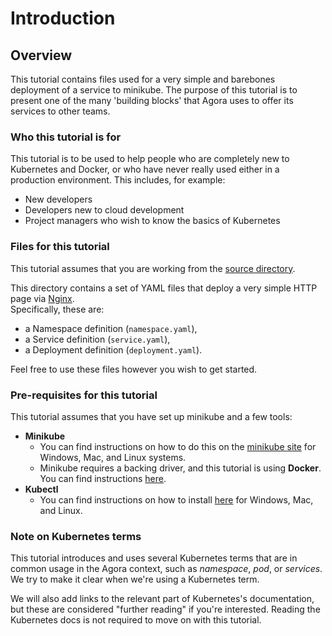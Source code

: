 # Introduction

## Overview

This tutorial contains files used for a very simple and barebones deployment of
a service to minikube. The purpose of this tutorial is to present one of the
many 'building blocks' that Agora uses to offer its services to other teams.

### Who this tutorial is for

This tutorial is to be used to help people who are completely new to Kubernetes
and Docker, or who have never really used either in a production environment.
This includes, for example:

* New developers
* Developers new to cloud development
* Project managers who wish to know the basics of Kubernetes

### Files for this tutorial

This tutorial assumes that you are working from the [source directory](https://github.tri-ad.tech/cityos-platform/cityos/tree/main/ns/tutorial/minikube-101/).

This directory contains a set of YAML files that deploy a very simple HTTP page via [Nginx](https://www.nginx.com/).  
Specifically, these are:

* a Namespace definition (`namespace.yaml`),
* a Service definition (`service.yaml`),
* a Deployment definition (`deployment.yaml`).

Feel free to use these files however you wish to get started.

### Pre-requisites for this tutorial

This tutorial assumes that you have set up minikube and a few tools:

* **Minikube**
  * You can find instructions on how to do this on the [minikube site](https://minikube.sigs.k8s.io/docs/start/)
    for Windows, Mac, and Linux systems.
  * Minikube requires a backing driver, and this tutorial is using **Docker**.
    You can find instructions [here](https://minikube.sigs.k8s.io/docs/drivers/docker/).
* **Kubectl**
  * You can find instructions on how to install
    [here](https://minikube.sigs.k8s.io/docs/start/) for Windows, Mac, and Linux.

### Note on Kubernetes terms

This tutorial introduces and uses several Kubernetes terms that are in common
usage in the Agora context, such as _namespace_, _pod_, or _services_. We try
to make it clear when we're using a Kubernetes term.

We will also add links to the relevant part of Kubernetes's documentation, but
these are considered "further reading" if you're interested. Reading the
Kubernetes docs is not required to move on with this tutorial.
